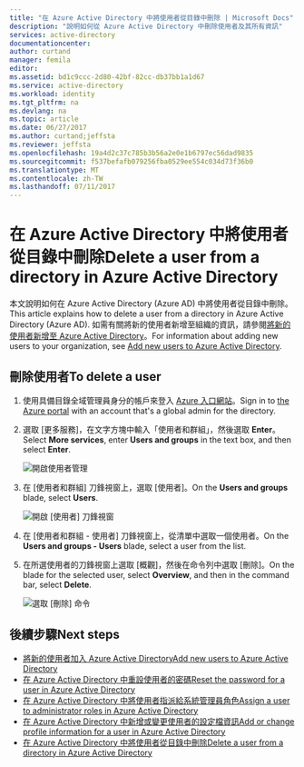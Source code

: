 ```yaml
---
title: "在 Azure Active Directory 中將使用者從目錄中刪除 | Microsoft Docs"
description: "說明如何從 Azure Active Directory 中刪除使用者及其所有資訊"
services: active-directory
documentationcenter: 
author: curtand
manager: femila
editor: 
ms.assetid: bd1c9ccc-2d80-42bf-82cc-db37bb1a1d67
ms.service: active-directory
ms.workload: identity
ms.tgt_pltfrm: na
ms.devlang: na
ms.topic: article
ms.date: 06/27/2017
ms.author: curtand;jeffsta
ms.reviewer: jeffsta
ms.openlocfilehash: 19a4d2c37c785b3b56a2e0e1b6797ec56dad9835
ms.sourcegitcommit: f537befafb079256fba0529ee554c034d73f36b0
ms.translationtype: MT
ms.contentlocale: zh-TW
ms.lasthandoff: 07/11/2017
---
```

# <a name="delete-a-user-from-a-directory-in-azure-active-directory"></a><span data-ttu-id="5d6f1-103">在 Azure Active Directory 中將使用者從目錄中刪除</span><span class="sxs-lookup"><span data-stu-id="5d6f1-103">Delete a user from a directory in Azure Active Directory</span></span>
<span data-ttu-id="5d6f1-104">本文說明如何在 Azure Active Directory (Azure AD) 中將使用者從目錄中刪除。</span><span class="sxs-lookup"><span data-stu-id="5d6f1-104">This article explains how to delete a user from a directory in Azure Active Directory (Azure AD).</span></span> <span data-ttu-id="5d6f1-105">如需有關將新的使用者新增至組織的資訊，請參閱[將新的使用者新增至 Azure Active Directory](active-directory-users-create-azure-portal.md)。</span><span class="sxs-lookup"><span data-stu-id="5d6f1-105">For information about adding new users to your organization, see [Add new users to Azure Active Directory](active-directory-users-create-azure-portal.md).</span></span>

## <a name="to-delete-a-user"></a><span data-ttu-id="5d6f1-106">刪除使用者</span><span class="sxs-lookup"><span data-stu-id="5d6f1-106">To delete a user</span></span>
1. <span data-ttu-id="5d6f1-107">使用具備目錄全域管理員身分的帳戶來登入 [Azure 入口網站](https://portal.azure.com)。</span><span class="sxs-lookup"><span data-stu-id="5d6f1-107">Sign in to [the Azure portal](https://portal.azure.com) with an account that's a global admin for the directory.</span></span>
2. <span data-ttu-id="5d6f1-108">選取 [更多服務]，在文字方塊中輸入「使用者和群組」，然後選取 **Enter**。</span><span class="sxs-lookup"><span data-stu-id="5d6f1-108">Select **More services**, enter **Users and groups** in the text box, and then select **Enter**.</span></span>

   ![開啟使用者管理](./media/active-directory-users-delete-user-azure-portal/create-users-user-management.png)
3. <span data-ttu-id="5d6f1-110">在 [使用者和群組] 刀鋒視窗上，選取 [使用者]。</span><span class="sxs-lookup"><span data-stu-id="5d6f1-110">On the **Users and groups** blade, select **Users**.</span></span>

   ![開啟 [使用者] 刀鋒視窗](./media/active-directory-users-delete-user-azure-portal/create-users-open-users-blade.png)
4. <span data-ttu-id="5d6f1-112">在 [使用者和群組 - 使用者]  刀鋒視窗上，從清單中選取一個使用者。</span><span class="sxs-lookup"><span data-stu-id="5d6f1-112">On the **Users and groups - Users** blade, select a user from the list.</span></span>
5. <span data-ttu-id="5d6f1-113">在所選使用者的刀鋒視窗上選取 [概觀]，然後在命令列中選取 [刪除]。</span><span class="sxs-lookup"><span data-stu-id="5d6f1-113">On the blade for the selected user, select **Overview**, and then in the command bar, select **Delete**.</span></span>

    ![選取 [刪除] 命令](./media/active-directory-users-delete-user-azure-portal/create-users-delete-command.png)

## <a name="next-steps"></a><span data-ttu-id="5d6f1-115">後續步驟</span><span class="sxs-lookup"><span data-stu-id="5d6f1-115">Next steps</span></span>
* [<span data-ttu-id="5d6f1-116">將新的使用者加入 Azure Active Directory</span><span class="sxs-lookup"><span data-stu-id="5d6f1-116">Add new users to Azure Active Directory</span></span>](active-directory-users-create-azure-portal.md)
* [<span data-ttu-id="5d6f1-117">在 Azure Active Directory 中重設使用者的密碼</span><span class="sxs-lookup"><span data-stu-id="5d6f1-117">Reset the password for a user in Azure Active Directory</span></span>](active-directory-users-reset-password-azure-portal.md)
* [<span data-ttu-id="5d6f1-118">在 Azure Active Directory 中將使用者指派給系統管理員角色</span><span class="sxs-lookup"><span data-stu-id="5d6f1-118">Assign a user to administrator roles in Azure Active Directory</span></span>](active-directory-users-assign-role-azure-portal.md)
* [<span data-ttu-id="5d6f1-119">在 Azure Active Directory 中新增或變更使用者的設定檔資訊</span><span class="sxs-lookup"><span data-stu-id="5d6f1-119">Add or change profile information for a user in Azure Active Directory</span></span>](active-directory-users-work-info-azure-portal.md)
* [<span data-ttu-id="5d6f1-120">在 Azure Active Directory 中將使用者從目錄中刪除</span><span class="sxs-lookup"><span data-stu-id="5d6f1-120">Delete a user from a directory in Azure Active Directory</span></span>](active-directory-users-profile-azure-portal.md)
